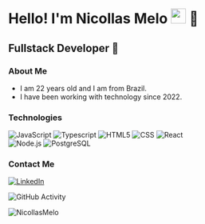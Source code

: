 <h1>Hello! I'm Nicollas Melo <img src="https://raw.githubusercontent.com/iampavangandhi/iampavangandhi/master/gifs/Hi.gif" width="30px"> 🚀</h1>
<h2>Fullstack Developer 🎨</h2>

### About Me
- I am 22 years old and I am from Brazil.
- I have been working with technology since 2022.

### Technologies
  ![JavaScript](https://img.shields.io/badge/-JavaScript-333333?style=flat&logo=javascript)
  ![Typescript](https://img.shields.io/badge/-Typescript-333333?style=flat&logo=typescript)
  ![HTML5](https://img.shields.io/badge/-HTML5-333333?style=flat&logo=HTML5)
  ![CSS](https://img.shields.io/badge/-CSS-333333?style=flat&logo=CSS3&logoColor=1572B6)
  ![React](https://img.shields.io/badge/-React-333333?style=flat&logo=react)
  <br/>
  ![Node.js](https://img.shields.io/badge/-Node.js-333333?style=flat&logo=node.js)
  ![PostgreSQL](https://img.shields.io/badge/-PostgreSQL-333333?style=flat&logo=postgresql)

### Contact Me
<a href="https://github.com/NicollasMelo"><img alt="LinkedIn" src="https://img.shields.io/badge/LinkedIn-Nicollas%20Melo-blue?style=flat-square&logo=linkedin"></a> 

![GitHub Activity](https://github-readme-stats-sigma-five.vercel.app/api?username=https://www.linkedin.com/in/nicollas-melo-a314a2230/&show_icons=true)


<p align="left"> <img src="https://komarev.com/ghpvc/?username=NicollasMelo&label=Profile%20views&color=0e75b6&style=flat" alt="NicollasMelo" /> </p>
